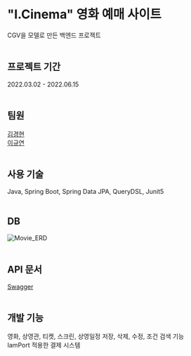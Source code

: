 # "I.Cinema" 영화 예매 사이트
CGV을 모델로 만든 백엔드 프로젝트
<br>
<br>

## 프로젝트 기간
2022.03.02 - 2022.06.15
<br>
<br>

## 팀원
[김경현](https://github.com/KimKyungHyunn) <br>
[이규연](https://github.com/Leeky0615) <br>
<br>

## 사용 기술
Java, Spring Boot, Spring Data JPA, QueryDSL, Junit5
<br>
<br>

## DB
![Movie_ERD](https://user-images.githubusercontent.com/62202364/184287678-9a02a8c3-c762-418e-85ba-8f5ea2a227e2.png)
<br>
<br>

## API 문서
[Swagger](https://inf-cinema.herokuapp.com/swagger-ui/) <br>
<br>

## 개발 기능
영화, 상영관, 티켓, 스크린, 상영일정 저장, 삭제, 수정, 조건 검색 기능 <br>
IamPort 적용한 결제 시스템 <br>
<br>
<br>




